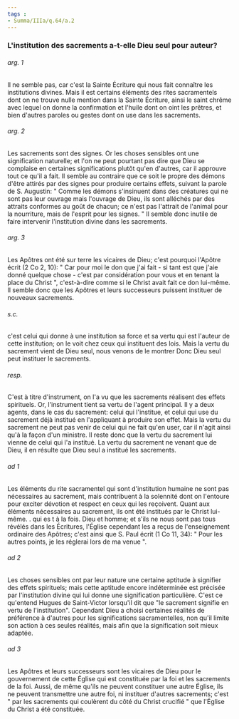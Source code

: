 ```yaml
---
tags : 
- Summa/IIIa/q.64/a.2
---
```


### L'institution des sacrements a-t-elle Dieu seul pour auteur?

###### arg. 1
Il ne semble pas, car c'est la Sainte Écriture qui nous fait connaître les institutions divines. Mais il est certains éléments des rites sacramentels dont on ne trouve nulle mention dans la Sainte Écriture, ainsi le saint chrême avec lequel on donne la confirmation et l'huile dont on oint les prêtres, et bien d'autres paroles ou gestes dont on use dans les sacrements. 

###### arg. 2
Les sacrements sont des signes. Or les choses sensibles ont une signification naturelle; et l'on ne peut pourtant pas dire que Dieu se complaise en certaines significations plutôt qu'en d'autres, car il approuve tout ce qu'il a fait. Il semble au contraire que ce soit le propre des démons d'être attirés par des signes pour produire certains effets, suivant la parole de S. Augustin: " Comme les démons s'insinuent dans des créatures qui ne sont pas leur ouvrage mais l'ouvrage de Dieu, ils sont alléchés par des attraits conformes au goût de chacun; ce n'est pas l'attrait de l'animal pour la nourriture, mais de l'esprit pour les signes. " Il semble donc inutile de faire intervenir l'institution divine dans les sacrements. 

###### arg. 3
Les Apôtres ont été sur terre les vicaires de Dieu; c'est pourquoi l'Apôtre écrit (2 Co 2, 10): " Car pour moi le don que j'ai fait - si tant est que j'aie donné quelque chose - c'est par considération pour vous et en tenant la place du Christ ", c'est-à-dire comme si le Christ avait fait ce don lui-même. Il semble donc que les Apôtres et leurs successeurs puissent instituer de nouveaux sacrements. 

###### s.c.
c'est celui qui donne à une institution sa force et sa vertu qui est l'auteur de cette institution; on le voit chez ceux qui instituent des lois. Mais la vertu du sacrement vient de Dieu seul, nous venons de le montrer Donc Dieu seul peut instituer le sacrements. 

###### resp.
C'est à titre d'instrument, on l'a vu que les sacrements réalisent des effets spirituels. Or, l'instrument tient sa vertu de l'agent principal. Il y a deux agents, dans le cas du sacrement: celui qui l'institue, et celui qui use du sacrement déjà institué en l'appliquant à produire son effet. Mais la vertu du sacrement ne peut pas venir de celui qui ne fait qu'en user, car il n'agit ainsi qu'à la façon d'un ministre. Il reste donc que la vertu du sacrement lui vienne de celui qui l'a institué. La vertu du sacrement ne venant que de Dieu, il en résulte que Dieu seul a institué les sacrements. 

###### ad 1
Les éléments du rite sacramentel qui sont d'institution humaine ne sont pas nécessaires au sacrement, mais contribuent à la solennité dont on l'entoure pour exciter dévotion et respect en ceux qui les reçoivent. Quant aux éléments nécessaires au sacrement, ils ont été institués par le Christ lui-même. . qui es t à la fois. Dieu et homme; et s'ils ne nous sont pas tous révélés dans les Écritures, l'Église cependant les a reçus de l'enseignement ordinaire des Apôtres; c'est ainsi que S. Paul écrit (1 Co 11, 34): " Pour les autres points, je les réglerai lors de ma venue ". 

###### ad 2
Les choses sensibles ont par leur nature une certaine aptitude à signifier des effets spirituels; mais cette aptitude encore indéterminée est précisée par l'institution divine qui lui donne une signification particulière. C'est ce qu'entend Hugues de Saint-Victor lorsqu'il dit que "le sacrement signifie en vertu de l'institution". Cependant Dieu a choisi certaines réalités de préférence à d'autres pour les significations sacramentelles, non qu'il limite son action à ces seules réalités, mais afin que la signification soit mieux adaptée. 

###### ad 3
Les Apôtres et leurs successeurs sont les vicaires de Dieu pour le gouvernement de cette Église qui est constituée par la foi et les sacrements de la foi. Aussi, de même qu'ils ne peuvent constituer une autre Église, ils ne peuvent transmettre une autre foi, ni instituer d'autres sacrements; c'est " par les sacrements qui coulèrent du côté du Christ crucifié " que l'Église du Christ a été constituée. 

